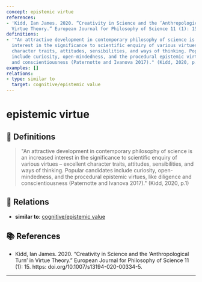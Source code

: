 ```yaml
---
concept: epistemic virtue
references:
- 'Kidd, Ian James. 2020. “Creativity in Science and the ‘Anthropological Turn’ in
  Virtue Theory.” European Journal for Philosophy of Science 11 (1): 15. https: doi.org/10.1007/s13194-020-00334-5.'
definitions:
- '"An attractive development in contemporary philosophy of science is an increased
  interest in the significance to scientific enquiry of various virtues – excellent
  character traits, attitudes, sensibilities, and ways of thinking. Popular candidates
  include curiosity, open-mindedness, and the procedural epistemic virtues, like diligence
  and conscientiousness (Paternotte and Ivanova 2017)." (Kidd, 2020, p.1)'
examples: []
relations:
- type: similar to
  target: cognitive/epistemic value
---
```


# epistemic virtue

## 📖 Definitions

> "An attractive development in contemporary philosophy of science is an increased interest in the significance to scientific enquiry of various virtues – excellent character traits, attitudes, sensibilities, and ways of thinking. Popular candidates include curiosity, open-mindedness, and the procedural epistemic virtues, like diligence and conscientiousness (Paternotte and Ivanova 2017)." (Kidd, 2020, p.1)

## 🔗 Relations

- **similar to**: [cognitive/epistemic value](./cognitive-epistemic-value.md)

## 📚 References

- Kidd, Ian James. 2020. “Creativity in Science and the ‘Anthropological Turn’ in Virtue Theory.” European Journal for Philosophy of Science 11 (1): 15. https: doi.org/10.1007/s13194-020-00334-5.

---

<script src="https://giscus.app/client.js"
                data-repo="natesheehan/conceptcartography"
                data-repo-id="R_kgDOPB5QiQ"
                data-category="General"
                data-category-id="DIC_kwDOPB5Qic4CsAxd"
                data-mapping="pathname"
                data-strict="0"
                data-reactions-enabled="1"
                data-emit-metadata="0"
                data-input-position="bottom"
                data-theme="catppuccin_mocha"
                data-lang="en"
                crossorigin="anonymous"
                async>
        </script>
        